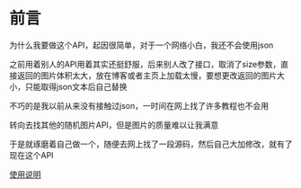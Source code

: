 # 前言
为什么我要做这个API，起因很简单，对于一个网络小白，我还不会使用json

之前用着别人的API用着其实还挺舒服，后来别人改了接口，取消了size参数，直接返回的图片体积太大，放在博客或者主页上加载太慢，要想更改返回的图片大小，只能取得json文本后自己替换

不巧的是我以前从来没有接触过json，一时间在网上找了许多教程也不会用

转向去找其他的随机图片API，但是图片的质量难以让我满意

于是就琢磨着自己做一个，随便去网上找了一段源码，然后自己大加修改，就有了现在这个API

[使用说明](/instruction/)
